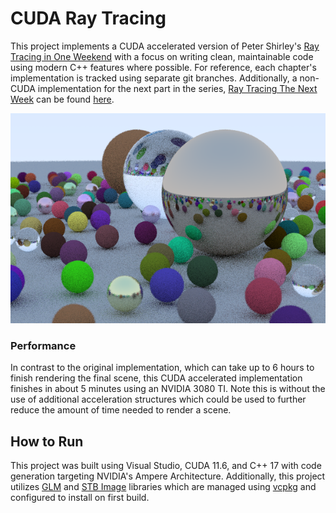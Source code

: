 # CUDA Ray Tracing

This project implements a CUDA accelerated version of Peter Shirley's 
[Ray Tracing in One Weekend](https://raytracing.github.io/books/RayTracingInOneWeekend.html) with a focus on writing 
clean, maintainable code using modern C++ features where possible. For reference, each chapter's implementation is 
tracked using separate git branches. Additionally, a non-CUDA implementation for the next part in the series, 
[Ray Tracing The Next Week](https://raytracing.github.io/books/RayTracingTheNextWeek.html) can be found 
[here](https://github.com/matthew-rister/cuda-ray-tracing/tree/matthew-rister/rtnextweek).

![](https://github.com/matthew-rister/cuda-ray-tracing/blob/main/CudaRayTracing/img/ch13.png)

### Performance

In contrast to the original implementation, which can take up to 6 hours to finish rendering the final scene, this CUDA
accelerated implementation finishes in about 5 minutes using an NVIDIA 3080 TI. Note this is without the use of 
additional acceleration structures which could be used to further reduce the amount of time needed to render a scene.

## How to Run

This project was built using Visual Studio, CUDA 11.6, and C++ 17 with code generation targeting NVIDIA's Ampere 
Architecture. Additionally, this project utilizes [GLM](https://github.com/g-truc/glm) and 
[STB Image](https://github.com/nothings/stb) libraries which are managed using [vcpkg](https://vcpkg.io/en/index.html) 
and configured to install on first build. 
